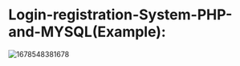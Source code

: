 # Login-registration-System-PHP-and-MYSQL(Example):

![1678548381678](https://user-images.githubusercontent.com/69615463/224492949-3e10b3a9-fb45-443f-a074-6f2f1abcb2c9.gif)

